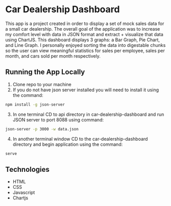 # Car Dealership Dashboard
This app is a project created in order to display a set of mock sales data for a small car dealership. The overall goal of the application was to increase my comfort level with data in JSON format and extract + visualize that data using ChartJS. This dashboard displays 3 graphs: a Bar Graph, Pie Chart, and Line Graph. I personally enjoyed sorting the data into digestable chunks so the user can view meaningful statistics for sales per employee, sales per month, and cars sold per month respectively.
## Running the App Locally

1. Clone repo to your machine
2. If you do not have json server installed you will need to install it using the command: 
``` bash
npm install -g json-server
```
3. In one terminal CD to api directory in car-dealership-dashboard and run JSON server to port 8088 using command: 
``` bash 
json-server -p 3000 -w data.json
```
4. In another terminal window CD to the car-dealership-dashboard directory and begin application using the command: 
``` bash 
serve
```
## Technologies 
* HTML
* CSS
* Javascript
* Chartjs

